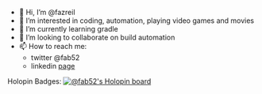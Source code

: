 - 👋 Hi, I’m @fazreil
- 👀 I’m interested in coding, automation, playing video games and movies
- 🌱 I’m currently learning gradle
- 💞️ I’m looking to collaborate on build automation
- 📫 How to reach me:
  - twitter @fab52
  - linkedin [page](https://www.linkedin.com/in/ts-fazreil-amreen-abdul-jalil-a0259321)

Holopin Badges:
[![@fab52's Holopin board](https://holopin.me/fab52)](https://holopin.io/@fab52)

<!---
fazreil/fazreil is a ✨ special ✨ repository because its `README.md` (this file) appears on your GitHub profile.
You can click the Preview link to take a look at your changes.
--->
